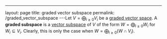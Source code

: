 ---
 layout: page
 title: graded vector subspace
 permalink: /graded_vector_subspace
---Let $V = \bigoplus_{i\geq0} V_i$ be a [graded vector space](https://defsmath.github.io/DefsMath/graded_vector_space). A **graded subspace** is a [vector subspace](https://defsmath.github.io/DefsMath/vector_subspace) of $V$ of the form $W = \bigoplus_{i\geq 0}W_i$ for $W_i \subseteq V_i$.  Clearly, this is only the case when $W= \bigoplus_{i\geq 0} (W\cap V_i)$. 

